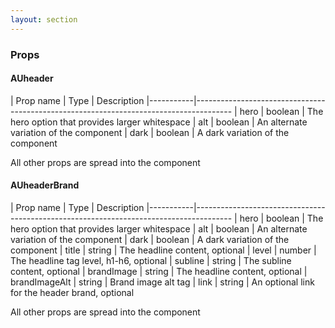 ```yaml
---
layout: section
---
```


### Props

#### AUheader

| Prop name | Type    | Description
|-----------|---------------------------------------------------------------------------------------
| hero        | boolean | The hero option that provides larger whitespace
| alt         | boolean | An alternate variation of the component
| dark        | boolean | A dark variation of the component

All other props are spread into the component


#### AUheaderBrand

| Prop name | Type    | Description
|-----------|---------------------------------------------------------------------------------------
| hero          | boolean | The hero option that provides larger whitespace
| alt           | boolean | An alternate variation of the component
| dark          | boolean | A dark variation of the component
| title         | string  | The headline content, optional
| level         | number  | The headline tag level, h1-h6, optional
| subline       | string  | The subline content, optional
| brandImage    | string  | The headline content, optional
| brandImageAlt | string  | Brand image alt tag
| link          | string  | An optional link for the header brand, optional

All other props are spread into the component
